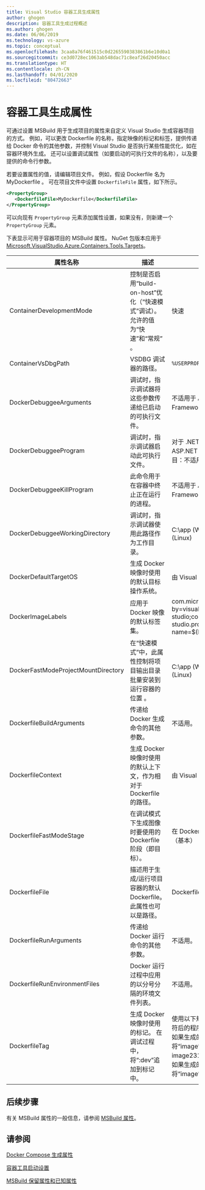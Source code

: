 ```yaml
---
title: Visual Studio 容器工具生成属性
author: ghogen
description: 容器工具生成过程概述
ms.author: ghogen
ms.date: 06/06/2019
ms.technology: vs-azure
ms.topic: conceptual
ms.openlocfilehash: 3caa8a76f461515c0d2265590383861b6e10d0a1
ms.sourcegitcommit: ce3d0728ec1063ab548dac71c8eaf26d20450acc
ms.translationtype: HT
ms.contentlocale: zh-CN
ms.lasthandoff: 04/01/2020
ms.locfileid: "80472663"
---
```

# <a name="container-tools-build-properties"></a>容器工具生成属性

可通过设置 MSBuild 用于生成项目的属性来自定义 Visual Studio 生成容器项目的方式。 例如，可以更改 Dockerfile 的名称，指定映像的标记和标签，提供传递给 Docker 命令的其他参数，并控制 Visual Studio 是否执行某些性能优化，如在容器环境外生成。 还可以设置调试属性（如要启动的可执行文件的名称），以及要提供的命令行参数。

若要设置属性的值，请编辑项目文件。 例如，假设 Dockerfile 名为 MyDockerfile  。 可在项目文件中设置 `DockerfileFile` 属性，如下所示。

```xml
<PropertyGroup>
   <DockerfileFile>MyDockerfile</DockerfileFile>
</PropertyGroup>
```

可以向现有 `PropertyGroup` 元素添加属性设置，如果没有，则新建一个 `PropertyGroup` 元素。

下表显示可用于容器项目的 MSBuild 属性。 NuGet 包版本应用于 [Microsoft.VisualStudio.Azure.Containers.Tools.Targets](https://www.nuget.org/packages/Microsoft.VisualStudio.Azure.Containers.Tools.Targets/)。

| 属性名称 | 描述 | 默认值  | NuGet 包版本|
|---------------|-------------|----------------|----------------------|
| ContainerDevelopmentMode | 控制是否启用“build-on-host”优化（“快速模式”调试）。  允许的值为“快速”和“常规”   。 | 快速 |1.0.1872750 或更高版本|
| ContainerVsDbgPath | VSDBG 调试器的路径。 | `%USERPROFILE%\vsdbg\vs2017u5` |1.0.1985401 或更高版本|
| DockerDebuggeeArguments | 调试时，指示调试器将这些参数传递给已启动的可执行文件。 | 不适用于 ASP.NET .NET Framework 项目 |1.7.8 或更高版本|
| DockerDebuggeeProgram | 调试时，指示调试器启动此可执行文件。 | 对于 .NET Core 项目：dotnet、ASP.NET .NET Framework 项目：不适用（始终使用 IIS） |1.7.8 或更高版本|
| DockerDebuggeeKillProgram | 此命令用于在容器中终止正在运行的进程。 | 不适用于 ASP.NET .NET Framework 项目 |1.7.8 或更高版本|
| DockerDebuggeeWorkingDirectory | 调试时，指示调试器使用此路径作为工作目录。 | C:\app (Windows) 或 /app (Linux) |1.7.8 或更高版本|
| DockerDefaultTargetOS | 生成 Docker 映像时使用的默认目标操作系统。 | 由 Visual Studio 设置。 |1.0.1985401 或更高版本|
| DockerImageLabels | 应用于 Docker 映像的默认标签集。 | com.microsoft.created-by=visual-studio;com.microsoft.visual-studio.project-name=$(MSBuildProjectName) |1.5.4 或更高版本|
| DockerFastModeProjectMountDirectory|在“快速模式”中，此属性控制将项目输出目录批量安装到运行容器的位置  。|C:\app (Windows) 或 /app (Linux)|1.9.2 或更高版本|
| DockerfileBuildArguments | 传递给 Docker 生成命令的其他参数。 | 不适用。 |1.0.1872750 或更高版本|
| DockerfileContext | 生成 Docker 映像时使用的默认上下文，作为相对于 Dockerfile 的路径。 | 由 Visual Studio 设置。 |1.0.1872750 或更高版本|
| DockerfileFastModeStage | 在调试模式下生成图像时要使用的 Dockerfile 阶段（即目标）。 | 在 Dockerfile 中找到的第一阶段（基本） |
| DockerfileFile | 描述用于生成/运行项目容器的默认 Dockerfile。 此属性也可以是路径。 | Dockerfile |1.0.1872750 或更高版本|
| DockerfileRunArguments | 传递给 Docker 运行命令的其他参数。 | 不适用。 |1.0.1872750 或更高版本|
| DockerfileRunEnvironmentFiles | Docker 运行过程中应用的以分号分隔的环境文件列表。 | 不适用。 |1.0.1872750 或更高版本|
| DockerfileTag | 生成 Docker 映像时使用的标记。 在调试过程中，将“:dev”追加到标记中。 | 使用以下规则去除非字母数字字符后的程序集名称： <br/> 如果生成的标记全部为数值，则将“image”作为前缀插入（例如 image2314） <br/> 如果生成的标记为空字符串，则将“image”用作标记。 |1.0.1872750 或更高版本|

## <a name="next-steps"></a>后续步骤

有关 MSBuild 属性的一般信息，请参阅 [MSBuild 属性](../msbuild/msbuild-properties.md)。

## <a name="see-also"></a>请参阅

[Docker Compose 生成属性](docker-compose-properties.md)

[容器工具启动设置](container-launch-settings.md)

[MSBuild 保留属性和已知属性](../msbuild/msbuild-reserved-and-well-known-properties.md)
